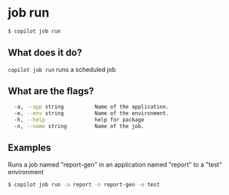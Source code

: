 # job run
```bash
$ copilot job run
```

## What does it do?

`copilot job run` runs a scheduled job

## What are the flags?

```bash
  -a, --app string          Name of the application.
  -e, --env string          Name of the environment.
  -h, --help                help for package
  -n, --name string         Name of the job.
```

## Examples

Runs a job named "report-gen" in an application named "report" to a "test" environment

```bash
$ copilot job run -a report -n report-gen -e test
```

